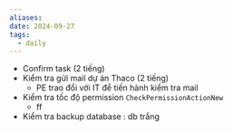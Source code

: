 ```yaml
---
aliases: 
date: 2024-09-27
tags:
  - daily
---
```

- Confirm task (2 tiếng)
- Kiểm tra gửi mail dự án Thaco (2 tiếng)
	- PE trao đổi với IT để tiến hành kiểm tra mail
- Kiểm tra tốc độ permission `CheckPermissionActionNew`
	- ff
- Kiểm tra backup database : db trắng